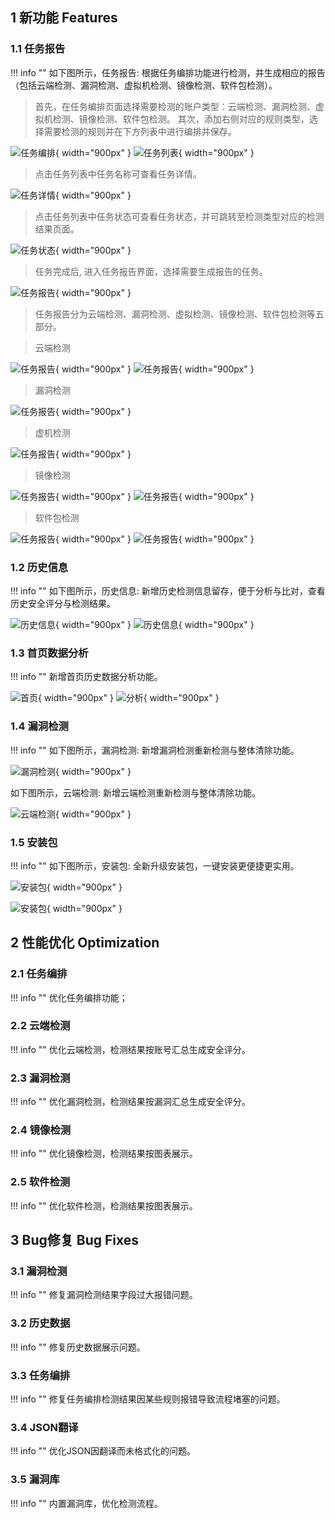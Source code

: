 ## 1 新功能 Features

### 1.1 任务报告

!!! info ""
    如下图所示，任务报告: 根据任务编排功能进行检测，并生成相应的报告（包括云端检测、漏洞检测、虚拟机检测、镜像检测、软件包检测）。

> 首先，在任务编排页面选择需要检测的账户类型：云端检测、漏洞检测、虚拟机检测、镜像检测、软件包检测。
> 其次，添加右侧对应的规则类型，选择需要检测的规则并在下方列表中进行编排并保存。

![任务编排](../img/release/0.2.0/task.png){ width="900px" }
![任务列表](../img/release/0.2.0/task1.png){ width="900px" }

> 点击任务列表中任务名称可查看任务详情。

![任务详情](../img/release/0.2.0/task10.png){ width="900px" }

> 点击任务列表中任务状态可查看任务状态，并可跳转至检测类型对应的检测结果页面。

![任务状态](../img/release/0.2.0/task11.png){ width="900px" }

> 任务完成后, 进入任务报告界面，选择需要生成报告的任务。

![任务报告](../img/release/0.2.0/task2.png){ width="900px" }

> 任务报告分为云端检测、漏洞检测、虚拟检测、镜像检测、软件包检测等五部分。


> 云端检测

![任务报告](../img/release/0.2.0/task2.png){ width="900px" }
![任务报告](../img/release/0.2.0/task3.png){ width="900px" }

> 漏洞检测

![任务报告](../img/release/0.2.0/task4.png){ width="900px" }

> 虚机检测

![任务报告](../img/release/0.2.0/task5.png){ width="900px" }

> 镜像检测

![任务报告](../img/release/0.2.0/task6.png){ width="900px" }
![任务报告](../img/release/0.2.0/task7.png){ width="900px" }

> 软件包检测

![任务报告](../img/release/0.2.0/task8.png){ width="900px" }
![任务报告](../img/release/0.2.0/task9.png){ width="900px" }

### 1.2 历史信息

!!! info ""
    如下图所示，历史信息: 新增历史检测信息留存，便于分析与比对，查看历史安全评分与检测结果。

![历史信息](../img/release/0.2.0/history.png){ width="900px" }
![历史信息](../img/release/0.2.0/history2.png){ width="900px" }

### 1.3 首页数据分析

!!! info ""
    新增首页历史数据分析功能。

![首页](../img/release/0.2.0/dashboard.png){ width="900px" }
![分析](../img/release/0.2.0/dashboard2.png){ width="900px" }

### 1.4 漏洞检测

!!! info ""
    如下图所示，漏洞检测: 新增漏洞检测重新检测与整体清除功能。

![漏洞检测](../img/release/0.2.0/vuln.png){ width="900px" }

如下图所示，云端检测: 新增云端检测重新检测与整体清除功能。

![云端检测](../img/release/0.2.0/cloud.png){ width="900px" }

### 1.5 安装包

!!! info ""
    如下图所示，安装包: 全新升级安装包，一键安装更便捷更实用。

![安装包](../img/release/0.2.0/install.png){ width="900px" }

![安装包](../img/release/0.2.0/install2.png){ width="900px" }

## 2 性能优化 Optimization

### 2.1 任务编排

!!! info ""
    优化任务编排功能；

### 2.2 云端检测

!!! info ""
    优化云端检测，检测结果按账号汇总生成安全评分。

### 2.3 漏洞检测

!!! info ""
    优化漏洞检测，检测结果按漏洞汇总生成安全评分。

### 2.4 镜像检测

!!! info ""
    优化镜像检测，检测结果按图表展示。

### 2.5 软件检测

!!! info ""
    优化软件检测，检测结果按图表展示。

## 3 Bug修复 Bug Fixes

### 3.1 漏洞检测

!!! info ""
    修复漏洞检测结果字段过大报错问题。

### 3.2 历史数据

!!! info ""
    修复历史数据展示问题。

### 3.3 任务编排

!!! info ""
    修复任务编排检测结果因某些规则报错导致流程堵塞的问题。

### 3.4 JSON翻译

!!! info ""
    优化JSON因翻译而未格式化的问题。

### 3.5 漏洞库

!!! info ""
    内置漏洞库，优化检测流程。

